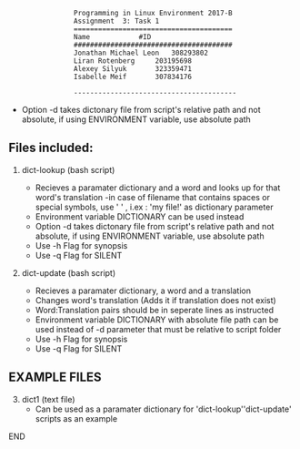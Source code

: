 					Programming in Linux Environment 2017-B
					Assignment  3: Task 1
					=======================================
					Name			#ID
					#######################################
					Jonathan Michael Leon	308293802
					Liran Rotenberg 	203195698
					Alexey Silyuk		323359471
					Isabelle Meif		307834176

					----------------------------------------
- Option -d takes dictonary file  from script's relative path and not absolute, if using ENVIRONMENT variable, use absolute path


Files included:
---------------



1. dict-lookup (bash script)
	- Recieves a paramater dictionary and a word and looks up for that word's translation
		-in case of filename that contains spaces or special symbols, use ' ' , i.ex : 'my file!' as dictionary parameter
	- Environment variable DICTIONARY can be used instead
	- Option -d takes dictonary file  from script's relative path and not absolute, if using ENVIRONMENT variable, use absolute path
	- Use -h Flag for synopsis
	- Use -q Flag for SILENT


2. dict-update (bash script)
	- Recieves a paramater dictionary, a word and a translation
	- Changes word's translation (Adds it if translation does not exist)
	- Word:Translation pairs should be in seperate lines as instructed
	- Environment variable DICTIONARY with absolute file path can be used instead of -d parameter that must be relative to script folder
	- Use -h Flag for synopsis
	- Use -q Flag for SILENT

EXAMPLE FILES
-------------

3. dict1 (text file)
	- Can be used as a paramater dictionary for 'dict-lookup'\'dict-update' scripts as an example



END

